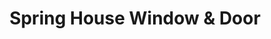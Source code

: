 ---
title: "Spring House Window & Door"
url: /spring-house/spring-house-window-and-door/
shop: hardware
---